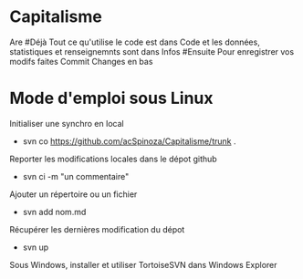 # Capitalisme
Are
#Déjà
Tout ce qu'utilise le code est dans Code et les données, statistiques et renseignemnts sont dans Infos 
#Ensuite
Pour enregistrer vos modifs faites Commit Changes en bas

# Mode d'emploi sous Linux
Initialiser une synchro en local
 - svn co https://github.com/acSpinoza/Capitalisme/trunk .
 
Reporter les modifications locales dans le dépot github
- svn ci -m "un commentaire"

Ajouter un répertoire ou un fichier
 - svn add nom.md
 
Récupérer les dernières modification du dépot
- svn up

Sous Windows, installer et utiliser TortoiseSVN dans Windows Explorer
